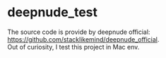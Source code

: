 # deepnude_test
The source code is provide by deepnude official: https://github.com/stacklikemind/deepnude_official.  
Out of curiosity, I test this project in Mac env.

